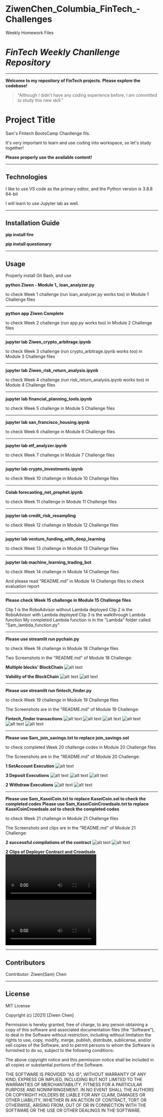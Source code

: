 # ZiwenChen_Columbia_FinTech_-Challenges
Weekly Homework Files




# *FinTech Weekly Chanllenge Repository* 
---

**Welcome to my repository of FinTech projects. Please explore the codebase!**

> "Although I didn't have any coding experience before, I am committed to study this new skill."

# Project Title

Sam's Fintech BootsCamp Chanllenge fils. 

It's very important to learn and use coding into workspace, so let's study together!

**Please properly use the available content!**


---

## Technologies

I like to use VS code as the primary editor, and the Python version is 3.8.8 64-bit

I will learn to use Jupyter lab as well.

---

## Installation Guide

**pip install fire**

**pip install questionary**

---

## Usage

Properly install Git Bash, and use 

**python Ziwen - Module 1_ loan_analyzer.py** 

to check Week 1 challenge (run loan_analyzer.py works too) in Module 1 Challenge files

---------------------------------------------------------------------------------------------------

**python app Ziwen Complete** 

to check Week 2 challenge (run app.py works too) in Module 2 Challenge files

---------------------------------------------------------------------------------------------------

**jupyter lab Ziwen_crypto_arbitrage.ipynb** 

to check Week 3 challenge (run crypto_arbitrage.ipynb works too) in Module 3 Challenge files

---------------------------------------------------------------------------------------------------

**jupyter lab Ziwen_risk_return_analysis.ipynb** 

to check Week 4 challenge (run risk_return_analysis.ipynb works too) in Module 4 Challenge files

---------------------------------------------------------------------------------------------------

**jupyter lab financial_planning_tools.ipynb** 

to check Week 5 challenge in Module 5 Challenge files

---------------------------------------------------------------------------------------------------

**jupyter lab san_francisco_housing.ipynb** 

to check Week 6 challenge in Module 6 Challenge files

---------------------------------------------------------------------------------------------------

**jupyter lab etf_analyzer.ipynb** 

to check Week 7 challenge in Module 7 Challenge files

---------------------------------------------------------------------------------------------------

**jupyter lab crypto_investments.ipynb** 

to check Week 10 challenge in Module 10 Challenge files

---------------------------------------------------------------------------------------------------

**Colab forecasting_net_prophet.ipynb** 

to check Week 11 challenge in Module 11 Challenge files

---------------------------------------------------------------------------------------------------

**jupyter lab credit_risk_resampling** 

to check Week 12 challenge in Module 12 Challenge files

---------------------------------------------------------------------------------------------------

**jupyter lab venture_funding_with_deep_learning** 

to check Week 13 challenge in Module 13 Challenge files

---------------------------------------------------------------------------------------------------

**jupyter lab machine_learning_trading_bot** 

to check Week 14 challenge in Module 14 Challenge files

And please read "README.md" in Module 14 Challenge files to check evaluation report

---------------------------------------------------------------------------------------------------

**Please check Week 15 challenge in Module 15 Challenge files** 

Clip 1 is the RoboAdvisor without Lambda deployed
Clip 2 is the RoboAdvisor with Lambda deployed
Clip 3 is the walkthrough Lambda function
My completed Lambda function is in the "Lambda" folder called "Sam_lambda_function.py"

---------------------------------------------------------------------------------------------------

**Please use streamlit run pychain.py** 

to check Week 18 challenge in Module 18 Challenge files

Two Screenshots in the "README.md" of Module 18 Challenge:

**Multiple blocks' BlockChain**
![alt text](https://github.com/Z1WenChen/ZiwenChen_Columbia_FinTech_-Challenges/blob/main/Module_18_Challenge_files/Starter_Code/Sam_Blocks.png)

**Validity of the BlockChain**
![alt text](https://github.com/Z1WenChen/ZiwenChen_Columbia_FinTech_-Challenges/blob/main/Module_18_Challenge_files/Starter_Code/Sam_Blocks_Valid.png)
![alt text](https://github.com/Z1WenChen/ZiwenChen_Columbia_FinTech_-Challenges/blob/main/Module_18_Challenge_files/Starter_Code/Sam_Blocks_Valid_Terminal.png)

---------------------------------------------------------------------------------------------------

**Please use streamlit run fintech_finder.py** 

to check Week 19 challenge in Module 19 Challenge files

The Screenshots are in the "README.md" of Module 19 Challenge:

**Fintech_finder transactions**
![alt text](https://github.com/Z1WenChen/ZiwenChen_Columbia_FinTech_-Challenges/blob/main/Module_19_Challenge_file/Starter_Code/Screenshot1.png)
![alt text](https://github.com/Z1WenChen/ZiwenChen_Columbia_FinTech_-Challenges/blob/main/Module_19_Challenge_file/Starter_Code/Screenshot2.png)
![alt text](https://github.com/Z1WenChen/ZiwenChen_Columbia_FinTech_-Challenges/blob/main/Module_19_Challenge_file/Starter_Code/Screenshot3.png)
![alt text](https://github.com/Z1WenChen/ZiwenChen_Columbia_FinTech_-Challenges/blob/main/Module_19_Challenge_file/Starter_Code/Screenshot4.png)
![alt text](https://github.com/Z1WenChen/ZiwenChen_Columbia_FinTech_-Challenges/blob/main/Module_19_Challenge_file/Starter_Code/Screenshot5.png)
![alt text](https://github.com/Z1WenChen/ZiwenChen_Columbia_FinTech_-Challenges/blob/main/Module_19_Challenge_file/Starter_Code/Screenshot6.png)


---------------------------------------------------------------------------------------------------


**Please use Sam_join_savings.txt to replace join_savings.sol** 

to check completed Week 20 challenge codes in Module 20 Challenge files

The Screenshots are in the "README.md" of Module 20 Challenge:


**1 SetAccount Execution**
![alt text](https://github.com/Z1WenChen/ZiwenChen_Columbia_FinTech_-Challenges/blob/main/Module_20_Challenge_File/Starter_Code/SetAcct1.png)


**3 Deposit Executions**
![alt text](https://github.com/Z1WenChen/ZiwenChen_Columbia_FinTech_-Challenges/blob/main/Module_20_Challenge_File/Starter_Code/Deposit1.png)
![alt text](https://github.com/Z1WenChen/ZiwenChen_Columbia_FinTech_-Challenges/blob/main/Module_20_Challenge_File/Starter_Code/Deposit2.png)
![alt text](https://github.com/Z1WenChen/ZiwenChen_Columbia_FinTech_-Challenges/blob/main/Module_20_Challenge_File/Starter_Code/Deposit3.png)


**2 Withdraw Executions**
![alt text](https://github.com/Z1WenChen/ZiwenChen_Columbia_FinTech_-Challenges/blob/main/Module_20_Challenge_File/Starter_Code/withdraw1.png)
![alt text](https://github.com/Z1WenChen/ZiwenChen_Columbia_FinTech_-Challenges/blob/main/Module_20_Challenge_File/Starter_Code/withdraw2.png)


---------------------------------------------------------------------------------------------------


**Please use Sam_KaseiCoin.txt to replace KaseiCoin.sol to check the completed codes** 
**Please use Sam_KaseiCoinCrowdsale.txt to replace KaseiCoinCrowdsale.sol to check the completed codes** 

to check Week 21 challenge in Module 21 Challenge files

The Screenshots and clips are in the "README.md" of Module 21 Challenge:


**2 successful compilations of the contract**
![alt text](https://github.com/Z1WenChen/ZiwenChen_Columbia_FinTech_-Challenges/blob/main/Module_21_Challenge_File/Starter_Code/KaseiCoin_compile.png)
![alt text](https://github.com/Z1WenChen/ZiwenChen_Columbia_FinTech_-Challenges/blob/main/Module_21_Challenge_File/Starter_Code/KaseiCoinCrowdsale_compile.png)



**2 Clips of Deployer Contract and Crowdsale**
![alt text](https://github.com/Z1WenChen/ZiwenChen_Columbia_FinTech_-Challenges/blob/main/Module_21_Challenge_File/Starter_Code/KAC.mp4)
![alt text](https://github.com/Z1WenChen/ZiwenChen_Columbia_FinTech_-Challenges/blob/main/Module_21_Challenge_File/Starter_Code/KAC_SALE.mp4)

---

## Contributors

Contributor: Ziwen(Sam) Chen

---

## License

MIT License

Copyright (c) [2021] [Ziwen Chen]

Permission is hereby granted, free of charge, to any person obtaining a copy
of this software and associated documentation files (the "Software"), to deal
in the Software without restriction, including without limitation the rights
to use, copy, modify, merge, publish, distribute, sublicense, and/or sell
copies of the Software, and to permit persons to whom the Software is
furnished to do so, subject to the following conditions:

The above copyright notice and this permission notice shall be included in all
copies or substantial portions of the Software.

THE SOFTWARE IS PROVIDED "AS IS", WITHOUT WARRANTY OF ANY KIND, EXPRESS OR
IMPLIED, INCLUDING BUT NOT LIMITED TO THE WARRANTIES OF MERCHANTABILITY,
FITNESS FOR A PARTICULAR PURPOSE AND NONINFRINGEMENT. IN NO EVENT SHALL THE
AUTHORS OR COPYRIGHT HOLDERS BE LIABLE FOR ANY CLAIM, DAMAGES OR OTHER
LIABILITY, WHETHER IN AN ACTION OF CONTRACT, TORT OR OTHERWISE, ARISING FROM,
OUT OF OR IN CONNECTION WITH THE SOFTWARE OR THE USE OR OTHER DEALINGS IN THE
SOFTWARE.